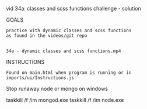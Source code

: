 vid 34a: classes and scss functions challenge - solution




GOALS

    practice with dynamic classes and scss functions
    as found in the videos/git repo


    34a - dynamic classes and scss functions.mp4
        






INSTRUCTIONS

    Found on main.html when program is running or in imports/ui/Instructions.js



Stop runaway node or mongo on windows

taskkill /f /im mongod.exe
taskkill /f /im node.exe